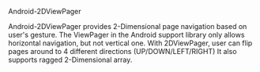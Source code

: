 Android-2DViewPager

Android-2DViewPager provides 2-Dimensional page navigation based on user's gesture.
The ViewPager in the Android support library only allows horizontal navigation, but not vertical one.
With 2DViewPager, user can flip pages around to 4 different directions (UP/DOWN/LEFT/RIGHT)
It also supports ragged 2-Dimensional array.
